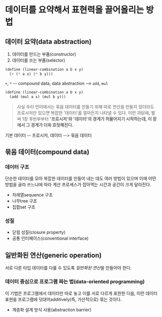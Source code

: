 # 데이터를 요약해서 표현력을 끌어올리는 방법

## 데이터 요약(data abstraction)

1. 데이터를 만드는 부품(constructor)
2. 데이터를 쓰는 부품(selector)

```lisp
(define (linear-combination a b x y)
  (+ (* a x) (* b y)))
```

`+`, `*` -- compound data, data abstraction --> `add`, `mul`

```lisp
(define (linear-combination a b x y)
  (add (mul a x) (mul b y)))
```

> 사실 우리 언어에서는 묶음 데이터를 만들기 위해 따로 연산을 만들지 않더라도 프로시저만 있으면 복잡한 '데이터'를 얼마든지 나타낼 수 있다. 이런 까닭에, 벌써 1장 후반부부터 **'프로시저'와 '데이터'의 경계가 허물어지기 시작하는데, 이 장에서 그 경계가 더욱 흐릿해진다.**

기본 데이터 -- 프로시저, 데이터 --> 묶음 데이터

## 묶음 데이터(compound data)

### 데이터 구조

단순한 데이터를 모아 복잡한 데이터를 만들어 내는 데도 여러 방법이 있으며 이때 어떤 방법을 골라 쓰느냐에 따라 계산 프로세스가 잡아먹는 시간과 공간이 크게 달라진다.

- 차례열sequence 구조
- 나무tree 구조
- 집합set 구조

### 성질

- 닫힘 성질(closure property)
- 공통 인터페이스(conventional interface)

## 일반화된 연산(generic operation)

서로 다른 타입 데이터를 다룰 수 있도록 *일반화된 연산*을 만들어야 한다.

### 데이터 중심으로 프로그램 짜는 법(data-oriented programming)

이 기법은 프로그램에서 데이터만 따로 놓고 이를 서로 다르게 표한한 다음, 이런 데이터 표현을 프로그램에 덧대어additively(즉, 가산적으로) 묶는 것이다.

- 계층화 설계 방식 사용(abstraction barrier)
